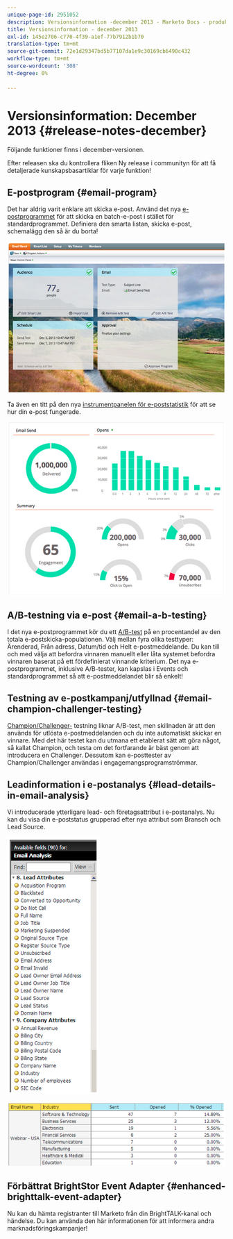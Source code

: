 ```yaml
---
unique-page-id: 2951052
description: Versionsinformation -december 2013 - Marketo Docs - produktdokumentation
title: Versionsinformation - december 2013
exl-id: 145e2706-c770-4f39-a1ef-77b7912b1b70
translation-type: tm+mt
source-git-commit: 72e1d29347bd5b77107da1e9c30169cb6490c432
workflow-type: tm+mt
source-wordcount: '308'
ht-degree: 0%

---
```


# Versionsinformation: December 2013 {#release-notes-december}

Följande funktioner finns i december-versionen.

Efter releasen ska du kontrollera fliken Ny release i communityn för att få detaljerade kunskapsbasartiklar för varje funktion!

## E-postprogram {#email-program}

Det har aldrig varit enklare att skicka e-post. Använd det nya [e-postprogrammet](/help/marketo/product-docs/email-marketing/email-programs/creating-an-email-program/understanding-email-programs.md) för att skicka en batch-e-post i stället för standardprogrammet. Definiera den smarta listan, skicka e-post, schemalägg den så är du borta!

![](assets/image2014-9-22-17-3a19-3a55.png)

Ta även en titt på den nya [instrumentpanelen för e-poststatistik](/help/marketo/product-docs/email-marketing/email-programs/email-program-data/view-the-email-program-dashboard.md) för att se hur din e-post fungerade.

![](assets/image2014-9-22-17-3a20-3a14.png)

## A/B-testning via e-post {#email-a-b-testing}

I det nya e-postprogrammet kör du ett [A/B-test](/help/marketo/product-docs/email-marketing/email-programs/email-program-actions/email-test-a-b-test/add-an-a-b-test.md) på en procentandel av den totala e-postskicka-populationen. Välj mellan fyra olika testtyper: Ärenderad, Från adress, Datum/tid och Helt e-postmeddelande. Du kan till och med välja att befordra vinnaren manuellt eller låta systemet befordra vinnaren baserat på ett fördefinierat vinnande kriterium. Det nya e-postprogrammet, inklusive A/B-tester, kan kapslas i Events och standardprogrammet så att e-postmeddelandet blir så enkelt!

## Testning av e-postkampanj/utfyllnad {#email-champion-challenger-testing}

[Champion/Challenger-](/help/marketo/product-docs/email-marketing/general/functions-in-the-editor/email-tests-champion-challenger/add-an-email-champion-challenger.md) testning liknar A/B-test, men skillnaden är att den används för utlösta e-postmeddelanden och du inte automatiskt skickar en vinnare. Med det här testet kan du utmana ett etablerat sätt att göra något, så kallat Champion, och testa om det fortfarande är bäst genom att introducera en Challenger. Dessutom kan e-posttester av Champion/Challenger användas i engagemangsprogramströmmar.

## Leadinformation i e-postanalys {#lead-details-in-email-analysis}

Vi introducerade ytterligare lead- och företagsattribut i e-postanalys. Nu kan du visa din e-poststatus grupperad efter nya attribut som Bransch och Lead Source.

![](assets/image2014-9-22-17-3a20-3a43.png)

![](assets/image2014-9-22-17-3a21-3a18.png)

## Förbättrat BrightStor Event Adapter {#enhanced-brighttalk-event-adapter}

Nu kan du hämta registranter till Marketo från din BrightTALK-kanal och händelse. Du kan använda den här informationen för att informera andra marknadsföringskampanjer!
